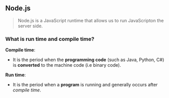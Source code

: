 ## Node.js

> Node.js is a JavaScript runtime that allows us to run JavaScripton the server side.

### What is run time and compile time?

**Compile time**: 
- It is the period when the **programming code** (such as Java, Python, C#) is **converted** to the machine code (i.e binary code).

**Run time**: 
- It is the period when a **program** is running and generally occurs after _compile time_. 
